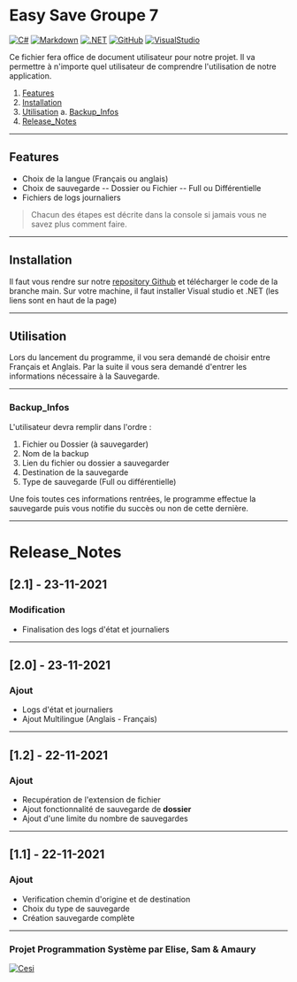 # Easy Save Groupe 7

[![C#](https://img.shields.io/badge/c%23%20-%23239120.svg?&style=for-the-badge&logo=c-sharp&logoColor=white)](C#) [![Markdown](https://img.shields.io/badge/markdown-%23000000.svg?&style=for-the-badge&logo=markdown&logoColor=white)](Markdown) [![.NET](https://img.shields.io/badge/.NET-5C2D91?style=for-the-badge&logo=.net&logoColor=white)](.NET) [![GitHub](https://img.shields.io/badge/github%20-%23121011.svg?&style=for-the-badge&logo=github&logoColor=white)](GitHub) [![VisualStudio](https://img.shields.io/badge/Visual%20Studio-5C2D91.svg?&style=for-the-badge&logo=visual-studio&logoColor=white)](VisualStudio)

Ce fichier fera office de document utilisateur pour notre projet. Il va permettre à n'importe quel utilisateur de comprendre l'utilisation de notre application. 

1. [Features](#Features)
2. [Installation](#Installation)
3. [Utilisation](#Utilisation)
    a. [Backup_Infos](#Backup_Infos)
4. [Release_Notes](#Release_Notes)
___
## Features

- Choix de la langue (Français ou anglais)
- Choix de sauvegarde
-- Dossier ou Fichier
-- Full ou Différentielle
- Fichiers de logs journaliers

>Chacun des étapes est décrite dans la console si jamais vous ne savez plus comment faire.
___
## Installation

Il faut vous rendre sur notre [repository Github](https://github.com/Samuel-Jspn/Programmation-Systeme-G7) et télécharger le code de la branche main.
Sur votre machine, il faut installer Visual studio et .NET (les liens sont en haut de la page)
___
## Utilisation

Lors du lancement du programme, il vou sera demandé de choisir entre Français et Anglais.
Par la suite il vous sera demandé d'entrer les informations nécessaire à la Sauvegarde.
___
### Backup_Infos

L'utilisateur devra  remplir dans l'ordre :

1. Fichier ou Dossier (à sauvegarder)
2. Nom de la backup
3. Lien du fichier ou dossier a sauvegarder
4. Destination de la sauvegarde
5. Type de sauvegarde (Full ou différentielle)

Une fois toutes ces informations rentrées, le programme effectue la sauvegarde puis vous notifie du succès ou non de cette dernière.
___
# Release_Notes

## [2.1] - 23-11-2021
### Modification
- Finalisation des logs d'état et journaliers
___
## [2.0] - 23-11-2021
### Ajout
- Logs d'état et journaliers
- Ajout Multilingue (Anglais - Français)
___
## [1.2] - 22-11-2021
### Ajout
- Recupération de l'extension de fichier
- Ajout fonctionnalité de sauvegarde de **dossier**
- Ajout d'une limite du nombre de sauvegardes
___
## [1.1] - 22-11-2021
### Ajout
- Verification chemin d'origine et de destination
- Choix du type de sauvegarde
- Création sauvegarde complète
___
### Projet Programmation Système par Elise, Sam & Amaury
[![Cesi](https://lh3.googleusercontent.com/proxy/W2mtm2UV1LQTeMa-iLjaDeya72b1ElMUlSfHoO7aw_doMRZmOQmSJE72Nro0_4_G6K7-bBvs1EoUnGXXuCB0Fo4shYHDz_bfYWI4mW89RLKeMorNG6kyOsi3GEp8B7UESnWJ5S7xDzeGOQo)](https://www.cesi.fr)
